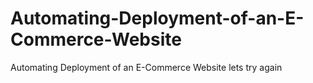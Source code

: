 # Automating-Deployment-of-an-E-Commerce-Website
Automating Deployment of  an E-Commerce Website
lets try again